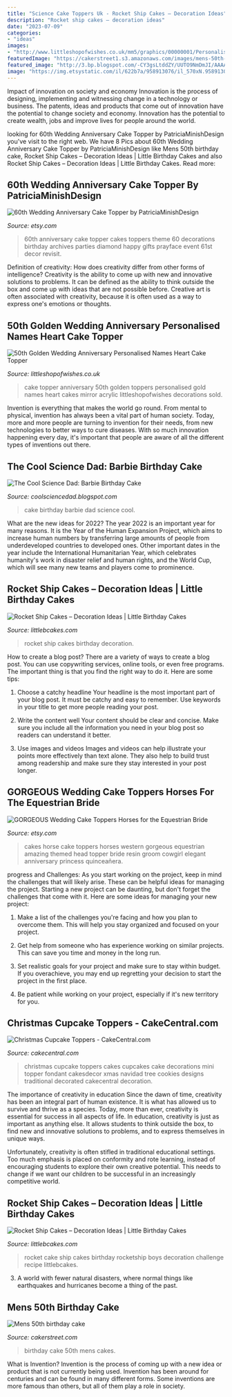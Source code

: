 ```yaml
---
title: "Science Cake Toppers Uk - Rocket Ship Cakes – Decoration Ideas"
description: "Rocket ship cakes – decoration ideas"
date: "2023-07-09"
categories:
- "ideas"
images:
- "http://www.littleshopofwishes.co.uk/mm5/graphics/00000001/Personalised-Heart-Names-Golden-50-Cake-Topper.jpg"
featuredImage: "https://cakerstreet1.s3.amazonaws.com/images/mens-50th-birthday-cake-10909-500-500.jpg"
featured_image: "http://3.bp.blogspot.com/-CY3gsLtddZY/UUTO9NmDmJI/AAAAAAAADdM/Avx7J-iJzm4/s1600/IMG_0222.JPG"
image: "https://img.etsystatic.com/il/622b7a/958913076/il_570xN.958913076_ss2c.jpg?version=1"
---
```



Impact of innovation on society and economy
Innovation is the process of designing, implementing and witnessing change in a technology or business. The patents, ideas and products that come out of innovation have the potential to change society and economy. Innovation has the potential to create wealth, jobs and improve lives for people around the world.

	

		
looking for 60th Wedding Anniversary Cake Topper by PatriciaMinishDesign you've visit to the right web. We have 8 Pics about 60th Wedding Anniversary Cake Topper by PatriciaMinishDesign like Mens 50th birthday cake, Rocket Ship Cakes – Decoration Ideas | Little Birthday Cakes and also Rocket Ship Cakes – Decoration Ideas | Little Birthday Cakes. Read more:
		
    
## 60th Wedding Anniversary Cake Topper By PatriciaMinishDesign

<img loading=lazy src="https://img0.etsystatic.com/009/0/6111366/il_570xN.437611808_hk70.jpg" onerror="this.onerror=null;this.src='https://tse4.mm.bing.net/th?id=OIP.MwmTreT4kEsQG7YlbgXNIQHaJ4&amp;pid=15.1';" alt="60th Wedding Anniversary Cake Topper by PatriciaMinishDesign">

_Source: etsy.com_

>60th anniversary cake topper cakes toppers theme 60 decorations birthday archives parties diamond happy gifts prayface event 61st decor revisit. 

	

Definition of creativity: How does creativity differ from other forms of intelligence?
Creativity is the ability to come up with new and innovative solutions to problems. It can be defined as the ability to think outside the box and come up with ideas that are not possible before. Creative art is often associated with creativity, because it is often used as a way to express one's emotions or thoughts.

    
## 50th Golden Wedding Anniversary Personalised Names Heart Cake Topper

<img loading=lazy src="http://www.littleshopofwishes.co.uk/mm5/graphics/00000001/Personalised-Heart-Names-Golden-50-Cake-Topper.jpg" onerror="this.onerror=null;this.src='https://tse4.mm.bing.net/th?id=OIP.J5LgjGzitP8r7922ZspvnAHaHa&amp;pid=15.1';" alt="50th Golden Wedding Anniversary Personalised Names Heart Cake Topper">

_Source: littleshopofwishes.co.uk_

>cake topper anniversary 50th golden toppers personalised gold names heart cakes mirror acrylic littleshopofwishes decorations sold. 

	

Invention is everything that makes the world go round. From mental to physical, invention has always been a vital part of human society. Today, more and more people are turning to invention for their needs, from new technologies to better ways to cure diseases. With so much innovation happening every day, it's important that people are aware of all the different types of inventions out there.

    
## The Cool Science Dad: Barbie Birthday Cake

<img loading=lazy src="http://3.bp.blogspot.com/-CY3gsLtddZY/UUTO9NmDmJI/AAAAAAAADdM/Avx7J-iJzm4/s1600/IMG_0222.JPG" onerror="this.onerror=null;this.src='https://tse3.mm.bing.net/th?id=OIP.FcRNxFexD0AGLM6D69EQ6AHaLH&amp;pid=15.1';" alt="The Cool Science Dad: Barbie Birthday Cake">

_Source: coolsciencedad.blogspot.com_

>cake birthday barbie dad science cool. 

	

What are the new ideas for 2022?
The year 2022 is an important year for many reasons. It is the Year of the Human Expansion Project, which aims to increase human numbers by transferring large amounts of people from underdeveloped countries to developed ones. Other important dates in the year include the International Humanitarian Year, which celebrates humanity's work in disaster relief and human rights, and the World Cup, which will see many new teams and players come to prominence.

    
## Rocket Ship Cakes – Decoration Ideas | Little Birthday Cakes

<img loading=lazy src="http://www.littlebcakes.com/wp-content/uploads/2014/05/Rocket-Ship-Cakes-Ideas.jpg" onerror="this.onerror=null;this.src='https://tse4.mm.bing.net/th?id=OIP.sK70nQMJqDeAibzj8IN5qgHaE9&amp;pid=15.1';" alt="Rocket Ship Cakes – Decoration Ideas | Little Birthday Cakes">

_Source: littlebcakes.com_

>rocket ship cakes birthday decoration. 

	

How to create a blog post?
There are a variety of ways to create a blog post. You can use copywriting services, online tools, or even free programs. The important thing is that you find the right way to do it. Here are some tips:
1. Choose a catchy headline
Your headline is the most important part of your blog post. It must be catchy and easy to remember. Use keywords in your title to get more people reading your post.

2. Write the content well
Your content should be clear and concise. Make sure you include all the information you need in your blog post so readers can understand it better.

3. Use images and videos
Images and videos can help illustrate your points more effectively than text alone. They also help to build trust among readership and make sure they stay interested in your post longer.


    
## GORGEOUS Wedding Cake Toppers Horses For The Equestrian Bride

<img loading=lazy src="https://img.etsystatic.com/il/622b7a/958913076/il_570xN.958913076_ss2c.jpg?version=1" onerror="this.onerror=null;this.src='https://tse2.mm.bing.net/th?id=OIP._QeNlreocuIUuDi4XrZWgwHaLH&amp;pid=15.1';" alt="GORGEOUS Wedding Cake Toppers Horses for the Equestrian Bride">

_Source: etsy.com_

>cakes horse cake toppers horses western gorgeous equestrian amazing themed head topper bride resin groom cowgirl elegant anniversary princess quinceañera. 

	

progress and Challenges: As you start working on the project, keep in mind the challenges that will likely arise. These can be helpful ideas for managing the project.
Starting a new project can be daunting, but don't forget the challenges that come with it. Here are some ideas for managing your new project:
1. Make a list of the challenges you're facing and how you plan to overcome them. This will help you stay organized and focused on your project.

2. Get help from someone who has experience working on similar projects. This can save you time and money in the long run.

3. Set realistic goals for your project and make sure to stay within budget. If you overachieve, you may end up regretting your decision to start the project in the first place.

4. Be patient while working on your project, especially if it's new territory for you.

    
## Christmas Cupcake Toppers - CakeCentral.com

<img loading=lazy src="https://cdn001.cakecentral.com/gallery/2015/03/900_9143332VVV_christmas-cupcake-toppers.jpg" onerror="this.onerror=null;this.src='https://tse4.mm.bing.net/th?id=OIP.0nrwfMuktt4Sxj1ELPVpDwHaFr&amp;pid=15.1';" alt="Christmas Cupcake Toppers - CakeCentral.com">

_Source: cakecentral.com_

>christmas cupcake toppers cakes cupcakes cake decorations mini topper fondant cakesdecor xmas navidad tree cookies designs traditional decorated cakecentral decoration. 

	

The importance of creativity in education
Since the dawn of time, creativity has been an integral part of human existence. It is what has allowed us to survive and thrive as a species. Today, more than ever, creativity is essential for success in all aspects of life.
In education, creativity is just as important as anything else. It allows students to think outside the box, to find new and innovative solutions to problems, and to express themselves in unique ways.

Unfortunately, creativity is often stifled in traditional educational settings. Too much emphasis is placed on conformity and rote learning, instead of encouraging students to explore their own creative potential. This needs to change if we want our children to be successful in an increasingly competitive world.

    
## Rocket Ship Cakes – Decoration Ideas | Little Birthday Cakes

<img loading=lazy src="http://www.littlebcakes.com/wp-content/uploads/2014/05/Rocket-Ship-Cakes.jpg" onerror="this.onerror=null;this.src='https://tse1.mm.bing.net/th?id=OIP.D4SyoXsEgB9d80R3J9ws6wHaFQ&amp;pid=15.1';" alt="Rocket Ship Cakes – Decoration Ideas | Little Birthday Cakes">

_Source: littlebcakes.com_

>rocket cake ship cakes birthday rocketship boys decoration challenge recipe littlebcakes. 

	

3. A world with fewer natural disasters, where normal things like earthquakes and hurricanes become a thing of the past. 

    
## Mens 50th Birthday Cake

<img loading=lazy src="https://cakerstreet1.s3.amazonaws.com/images/mens-50th-birthday-cake-10909-500-500.jpg" onerror="this.onerror=null;this.src='https://tse2.mm.bing.net/th?id=OIP.5FdV5_J8qQGfBFDmPkec0gAAAA&amp;pid=15.1';" alt="Mens 50th birthday cake">

_Source: cakerstreet.com_

>birthday cake 50th mens cakes. 

	

What is Invention?
Invention is the process of coming up with a new idea or product that is not currently being used. Invention has been around for centuries and can be found in many different forms. Some inventions are more famous than others, but all of them play a role in society.

